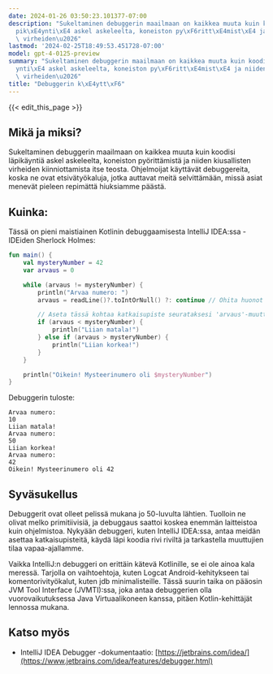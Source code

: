 ```yaml
---
date: 2024-01-26 03:50:23.101377-07:00
description: "Sukeltaminen debuggerin maailmaan on kaikkea muuta kuin koodisi l\xE4\
  pik\xE4ynti\xE4 askel askeleelta, koneiston py\xF6ritt\xE4mist\xE4 ja niiden kiusallisten\
  \ virheiden\u2026"
lastmod: '2024-02-25T18:49:53.451728-07:00'
model: gpt-4-0125-preview
summary: "Sukeltaminen debuggerin maailmaan on kaikkea muuta kuin koodisi l\xE4pik\xE4\
  ynti\xE4 askel askeleelta, koneiston py\xF6ritt\xE4mist\xE4 ja niiden kiusallisten\
  \ virheiden\u2026"
title: "Debuggerin k\xE4ytt\xF6"
---
```


{{< edit_this_page >}}

## Mikä ja miksi?
Sukeltaminen debuggerin maailmaan on kaikkea muuta kuin koodisi läpikäyntiä askel askeleelta, koneiston pyörittämistä ja niiden kiusallisten virheiden kiinniottamista itse teosta. Ohjelmoijat käyttävät debuggereita, koska ne ovat etsivätyökaluja, jotka auttavat meitä selvittämään, missä asiat menevät pieleen repimättä hiuksiamme päästä.

## Kuinka:
Tässä on pieni maistiainen Kotlinin debuggaamisesta IntelliJ IDEA:ssa - IDEiden Sherlock Holmes:

```kotlin
fun main() {
    val mysteryNumber = 42
    var arvaus = 0

    while (arvaus != mysteryNumber) {
        println("Arvaa numero: ")
        arvaus = readLine()?.toIntOrNull() ?: continue // Ohita huonot syötteet

        // Aseta tässä kohtaa katkaisupiste seurataksesi 'arvaus'-muuttujan toimintaa
        if (arvaus < mysteryNumber) {
            println("Liian matala!")
        } else if (arvaus > mysteryNumber) {
            println("Liian korkea!")
        }
    }

    println("Oikein! Mysteerinumero oli $mysteryNumber")
}
```

Debuggerin tuloste:
```
Arvaa numero: 
10
Liian matala!
Arvaa numero: 
50
Liian korkea!
Arvaa numero: 
42
Oikein! Mysteerinumero oli 42
```

## Syväsukellus
Debuggerit ovat olleet pelissä mukana jo 50-luvulta lähtien. Tuolloin ne olivat melko primitiivisiä, ja debuggaus saattoi koskea enemmän laitteistoa kuin ohjelmistoa. Nykyään debuggeri, kuten IntelliJ IDEA:ssa, antaa meidän asettaa katkaisupisteitä, käydä läpi koodia rivi riviltä ja tarkastella muuttujien tilaa vapaa-ajallamme.

Vaikka IntelliJ:n debuggeri on erittäin kätevä Kotlinille, se ei ole ainoa kala meressä. Tarjolla on vaihtoehtoja, kuten Logcat Android-kehitykseen tai komentorivityökalut, kuten jdb minimalisteille. Tässä suurin taika on pääosin JVM Tool Interface (JVMTI):ssa, joka antaa debuggerien olla vuorovaikutuksessa Java Virtuaalikoneen kanssa, pitäen Kotlin-kehittäjät lennossa mukana.

## Katso myös
- IntelliJ IDEA Debugger -dokumentaatio: [https://jetbrains.com/idea/](https://www.jetbrains.com/idea/features/debugger.html)
